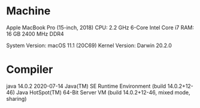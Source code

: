 # Machine

Apple MacBook Pro (15-inch, 2018)
CPU: 2.2 GHz 6-Core Intel Core i7
RAM: 16 GB 2400 MHz DDR4

System Version:	macOS 11.1 (20C69)
Kernel Version:	Darwin 20.2.0


# Compiler

java 14.0.2 2020-07-14
Java(TM) SE Runtime Environment (build 14.0.2+12-46)
Java HotSpot(TM) 64-Bit Server VM (build 14.0.2+12-46, mixed mode, sharing)
